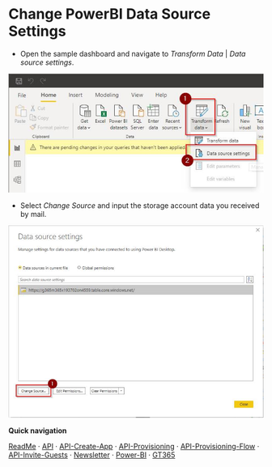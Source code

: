 # Change PowerBI Data Source Settings

- Open the sample dashboard and navigate to _Transform Data_ | _Data source settings_.

[![link](./images/powerbi-datasource-1.png)](./images/powerbi-datasource-1 "Click to enlarge")

- Select _Change Source_ and input the storage account data you received by mail.

[![link](./images/powerbi-datasource-2.png)](./images/powerbi-datasource-2 "Click to enlarge")

**Quick navigation**

[ReadMe](https://github.com/delegate365/GovernanceToolkit365/) &middot; [API](./API.md) &middot; [API-Create-App](./API-create-app.md) &middot; [API-Provisioning](./API-provisioning.md) &middot; [API-Provisioning-Flow](./API-provisioning-flow.md) &middot; [API-Invite-Guests](./API-invite-guest.md) &middot; [Newsletter](./newsletter.md) &middot; [Power-BI](./power-bi.md) &middot; [GT365](https://governancetoolkit365.com/)

